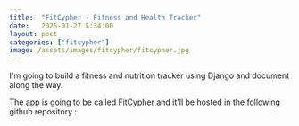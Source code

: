 ```yaml
---
title:  "FitCypher - Fitness and Health Tracker"
date:   2025-01-27 5:34:00
layout: post
categories: ["fitcypher"]
image: /assets/images/fitcypher/fitcypher.jpg
---
```


I'm going to build a fitness and nutrition tracker using Django and document along the way.

The app is going to be called FitCypher and it'll be hosted in the following github repository :

